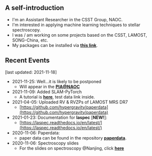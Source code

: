 ## A self-introduction
- I'm an Assistant Researcher in the CSST Group, NAOC.
- I'm interested in applying machine learning techniques to stellar spectroscopy.
- I was / am working on some projects based on the CSST, LAMOST, SONG-China, etc.
- My packages can be installed via [**this link**](https://github.com/hypergravity/hypergravity/blob/master/my_packages.md).
    
## Recent Events
[last updated: 2021-11-18]
- 2021-11-25:  Well...it is likely to be postponed
  - Will appear in the [**PIA@NAOC**](https://github.com/hypergravity/pianaoc)
- 2021-11-09: Added SLAM-PyTorch
  - A tutorial is [**here**](https://nbviewer.org/github/hypergravity/laspec/blob/master/tutorial/20211109_tutorial_slam_pytorch.ipynb), test data link inside.
- 2021-04-05: Uploaded RV & RVZPs of LAMOST MRS DR7
  - [https://github.com/hypergravity/paperdata](https://github.com/hypergravity/paperdata)
- 2021-01-23: Documentation for **laspec** [**NEW!**]:
  - [https://laspec.readthedocs.io/en/latest/](https://laspec.readthedocs.io/en/latest/)
- 2020-11-06: Paperdata:
  - paper data can be found in the repository [**paperdata**](https://github.com/hypergravity/paperdata).
- 2020-11-06: Spectroscopy slides
  - For the slides on spectroscopy @Nanjing, click [**here**](https://github.com/hypergravity/spectroscopy)
